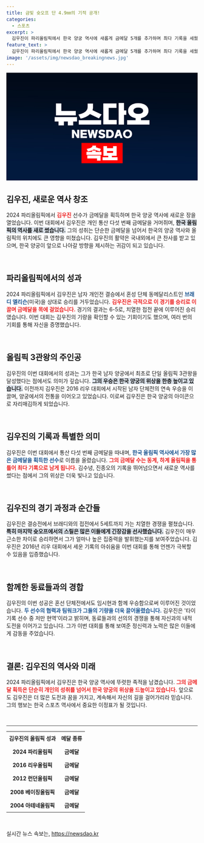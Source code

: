 ```yaml
---
title: 금빛 슛오프 단 4.9㎜의 기적 공개!
categories:
  - 스포츠
excerpt: >
  김우진이 파리올림픽에서 한국 양궁 역사에 새롭게 금메달 5개를 추가하며 최다 기록을 세웠습니다. 단일 올림픽에서 3관왕을 달성한 김우진, 그의 금빛 화살이 만들어낸 기적을 놓치지 마세요!
feature_text: >
  김우진이 파리올림픽에서 한국 양궁 역사에 새롭게 금메달 5개를 추가하며 최다 기록을 세웠습니다. 단일 올림픽에서 3관왕을 달성한 김우진, 그의 금빛 화살이 만들어낸 기적을 놓치지 마세요!
image: '/assets/img/newsdao_breakingnews.jpg'
---
```


<p><img src="/assets/img/newsdao_breakingnews.jpg" alt="cryptoinkorea 속보" /></p>

<h2 data-ke-size="size26">김우진, 새로운 역사 창조</h2>  

<p data-ke-size="size16">2024 파리올림픽에서 <b><span style="color: #ee2323;">김우진</span></b> 선수가 금메달을 획득하며 한국 양궁 역사에 새로운 장을 열었습니다. 이번 대회에서 김우진은 개인 통산 다섯 번째 금메달을 거머쥐며, <b><span style="background-color: #21538527;">한국 올림픽의 역사를 새로 썼습니다.</span></b> 그의 성취는 단순한 금메달을 넘어서 한국의 양궁 역사와 올림픽의 위치에도 큰 영향을 미쳤습니다. 김우진의 활약은 국내외에서 큰 찬사를 받고 있으며, 한국 양궁이 앞으로 나아갈 방향을 제시하는 귀감이 되고 있습니다.</p>  

<p data-ke-size="size16">&nbsp;</p>  

<h2 data-ke-size="size26">파리올림픽에서의 성과</h2>  

<p data-ke-size="size16">2024 파리올림픽에서 김우진은 남자 개인전 결승에서 혼성 단체 동메달리스트인 <b><span style="color: #1a5490;">브래디 엘리슨</span></b>(미국)을 상대로 승리를 거두었습니다. <b><span style="color: #ee2323;">김우진은 극적으로 이 경기를 승리로 이끌며 금메달을 목에 걸었습니다.</span></b> 경기의 결과는 6-5로, 치열한 접전 끝에 이루어진 승리였습니다. 이번 대회는 김우진의 기량을 확인할 수 있는 기회이기도 했으며, 여러 번의 기회를 통해 자신을 증명했습니다.</p>  

<p data-ke-size="size16">&nbsp;</p>  

<h2 data-ke-size="size26">올림픽 3관왕의 주인공</h2>  

<p data-ke-size="size16">김우진의 이번 대회에서의 성과는 그가 한국 남자 양궁에서 최초로 단일 올림픽 3관왕을 달성했다는 점에서도 의미가 깊습니다. <b><span style="background-color: #21538527;">그의 우승은 한국 양궁의 위상을 한층 높이고 있습니다.</span></b> 이전까지 김우진은 2016 리우 대회에서 시작된 남자 단체전의 연속 우승을 이끌며, 양궁에서의 전통을 이어오고 있었습니다. 이로써 김우진은 한국 양궁의 아이콘으로 자리매김하게 되었습니다.</p>  

<p data-ke-size="size16">&nbsp;</p>  

<h2 data-ke-size="size26">김우진의 기록과 특별한 의미</h2>  

<p data-ke-size="size16">김우진은 이번 대회에서 통산 다섯 번째 금메달을 따내며, <b><span style="color: #1a5490;">한국 올림픽 역사에서 가장 많은 금메달을 획득한 선수</span></b>로 이름을 올렸습니다. <b><span style="color: #ee2323;">그의 금메달 수는 동계, 하계 올림픽을 통틀어 최다 기록으로 남게 됩니다.</span></b> 김수녕, 진종오의 기록을 뛰어넘으면서 새로운 역사를 썼다는 점에서 그의 위상은 더욱 빛나고 있습니다.</p>  

<p data-ke-size="size16">&nbsp;</p>  

<h2 data-ke-size="size26">김우진의 경기 과정과 순간들</h2>  

<p data-ke-size="size16">김우진은 결승전에서 브래디와의 접전에서 5세트까지 가는 치열한 경쟁을 펼쳤습니다. <b><span style="background-color: #21538527;">특히 마지막 슛오프에서의 스릴은 많은 이들에게 긴장감을 선사했습니다.</span></b> 김우진이 매우 근소한 차이로 승리하면서 그가 얼마나 높은 집중력을 발휘했는지를 보여주었습니다. 김우진은 2016년 리우 대회에서 세운 기록의 아쉬움을 이번 대회를 통해 언젠가 극복할 수 있음을 입증했습니다.</p>  

<p data-ke-size="size16">&nbsp;</p>  

<h2 data-ke-size="size26">함께한 동료들과의 경합</h2>  

<p data-ke-size="size16">김우진의 이번 성공은 혼선 단체전에서도 임시현과 함께 우승함으로써 이루어진 것이었습니다. <b><span style="color: #1a5490;">두 선수의 협력과 팀워크가 그들의 기량을 더욱 끌어올렸습니다.</span></b> 김우진은 '타이기록 선수 중 저만 현역'이라고 밝히며, 동료들과의 선의의 경쟁을 통해 자신과의 내적 도전을 이어가고 있습니다. 그가 이번 대회를 통해 보여준 정신력과 노력은 많은 이들에게 감동을 주었습니다.</p>  

<p data-ke-size="size16">&nbsp;</p>  

<h2 data-ke-size="size26">결론: 김우진의 역사와 미래</h2>  

<p data-ke-size="size16">2024 파리올림픽에서 김우진은 한국 양궁 역사에 뚜렷한 족적을 남겼습니다. <b><span style="color: #ee2323;">그의 금메달 획득은 단순히 개인의 성취를 넘어서 한국 양궁의 위상을 드높이고 있습니다.</span></b> 앞으로도 김우진은 더 많은 도전과 꿈을 가지고, 계속해서 자신의 길을 걸어가리라 믿습니다. 그의 행보는 한국 스포츠 역사에서 중요한 이정표가 될 것입니다.</p>  

<p data-ke-size="size16">&nbsp;</p>  

<hr style="height: 1px; border:none; color:#333; background-color:#333;" />  

<table style="width: 100%; border-collapse: collapse;">  
<tr>  
<td style="text-align: center; height: 30px;"><b>김우진의 올림픽 성과</b></td>  
<td style="text-align: center; height: 30px;"><b>메달 종류</b></td>  
</tr>  
<tr>  
<td style="text-align: center; height: 30px;"><b>2024 파리올림픽</b></td>  
<td style="text-align: center; height: 30px;"><b>금메달</b></td>  
</tr>  
<tr>  
<td style="text-align: center; height: 30px;"><b>2016 리우올림픽</b></td>  
<td style="text-align: center; height: 30px;"><b>금메달</b></td>  
</tr>  
<tr>  
<td style="text-align: center; height: 30px;"><b>2012 런던올림픽</b></td>  
<td style="text-align: center; height: 30px;"><b>금메달</b></td>  
</tr>  
<tr>  
<td style="text-align: center; height: 30px;"><b>2008 베이징올림픽</b></td>  
<td style="text-align: center; height: 30px;"><b>금메달</b></td>  
</tr>  
<tr>  
<td style="text-align: center; height: 30px;"><b>2004 아테네올림픽</b></td>  
<td style="text-align: center; height: 30px;"><b>금메달</b></td>  
</tr>  
</table>  

<p data-ke-size="size16">&nbsp;</p>  
실시간 뉴스 속보는, <a href="https://newsdao.kr" rel="dofollow">https://newsdao.kr</a>


